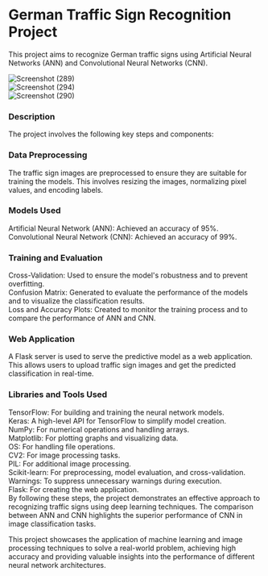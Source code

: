 # German Traffic Sign Recognition Project
This project aims to recognize German traffic signs using Artificial Neural Networks (ANN) and Convolutional Neural Networks (CNN).

![Screenshot (289)](https://github.com/youssef665/AI-ML-projects/assets/110295462/5a63097a-fa44-4b02-9b2a-ca36496bab03)<br>
![Screenshot (294)](https://github.com/youssef665/AI-ML-projects/assets/110295462/d253ae08-9c70-4fa6-9f1b-2aa3202e39dc)<br>
![Screenshot (290)](https://github.com/youssef665/AI-ML-projects/assets/110295462/23c374e4-266e-46b2-8f7f-e4f2104b87e2)<br>



### Description
The project involves the following key steps and components:

### Data Preprocessing<br>
The traffic sign images are preprocessed to ensure they are suitable for training the models. This involves resizing the images, normalizing pixel values, and encoding labels.<br>

### Models Used<br>
Artificial Neural Network (ANN): Achieved an accuracy of 95%.<br>
Convolutional Neural Network (CNN): Achieved an accuracy of 99%.<br>
### Training and Evaluation<br>
Cross-Validation: Used to ensure the model's robustness and to prevent overfitting.<br>
Confusion Matrix: Generated to evaluate the performance of the models and to visualize the classification results.<br>
Loss and Accuracy Plots: Created to monitor the training process and to compare the performance of ANN and CNN.<br>
### Web Application<br>
A Flask server is used to serve the predictive model as a web application. This allows users to upload traffic sign images and get the predicted classification in real-time.<br>

### Libraries and Tools Used<br>
TensorFlow: For building and training the neural network models.<br>
Keras: A high-level API for TensorFlow to simplify model creation.<br>
NumPy: For numerical operations and handling arrays.<br>
Matplotlib: For plotting graphs and visualizing data.<br>
OS: For handling file operations.<br>
CV2: For image processing tasks.<br>
PIL: For additional image processing.<br>
Scikit-learn: For preprocessing, model evaluation, and cross-validation.<br>
Warnings: To suppress unnecessary warnings during execution.<br>
Flask: For creating the web application.<br>
By following these steps, the project demonstrates an effective approach to recognizing traffic signs using deep learning techniques. The comparison between ANN and CNN highlights the superior performance of CNN in image classification tasks.<br>

This project showcases the application of machine learning and image processing techniques to solve a real-world problem, achieving high accuracy and providing valuable insights into the performance of different neural network architectures.<br>
